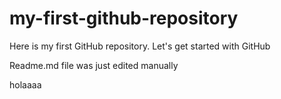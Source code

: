 # my-first-github-repository
Here is my first GitHub repository. Let's get started with GitHub

Readme.md file was just edited manually

holaaaa